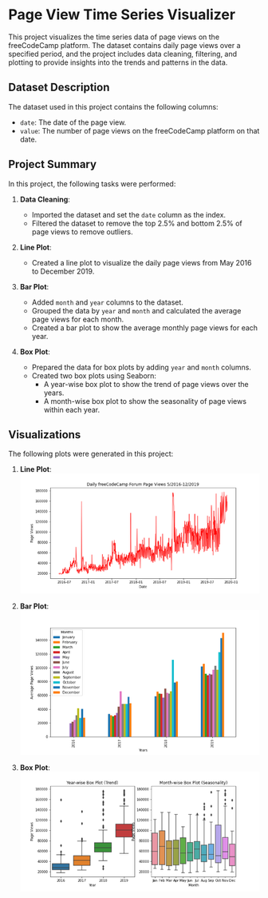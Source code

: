 # Page View Time Series Visualizer

This project visualizes the time series data of page views on the freeCodeCamp platform. The dataset contains daily page views over a specified period, and the project includes data cleaning, filtering, and plotting to provide insights into the trends and patterns in the data.

## Dataset Description

The dataset used in this project contains the following columns:
- `date`: The date of the page view.
- `value`: The number of page views on the freeCodeCamp platform on that date.

## Project Summary

In this project, the following tasks were performed:

1. **Data Cleaning**: 
   - Imported the dataset and set the `date` column as the index.
   - Filtered the dataset to remove the top 2.5% and bottom 2.5% of page views to remove outliers.

2. **Line Plot**:
   - Created a line plot to visualize the daily page views from May 2016 to December 2019.

3. **Bar Plot**:
   - Added `month` and `year` columns to the dataset.
   - Grouped the data by `year` and `month` and calculated the average page views for each month.
   - Created a bar plot to show the average monthly page views for each year.

4. **Box Plot**:
   - Prepared the data for box plots by adding `year` and `month` columns.
   - Created two box plots using Seaborn:
     - A year-wise box plot to show the trend of page views over the years.
     - A month-wise box plot to show the seasonality of page views within each year.

## Visualizations

The following plots were generated in this project:

1. **Line Plot**:
   ![Line Plot](https://github.com/AtharvaChivate/PageView-Time-Series-Visualiser/blob/main/line_plot.png)

2. **Bar Plot**:
   ![Bar Plot](https://github.com/AtharvaChivate/PageView-Time-Series-Visualiser/blob/main/bar_plot.png)

3. **Box Plot**:
   ![Box Plot](https://github.com/AtharvaChivate/PageView-Time-Series-Visualiser/blob/main/box_plot.png)
